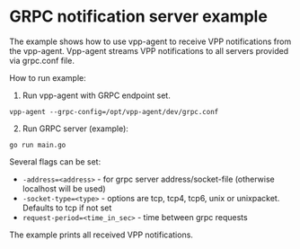 # GRPC notification server example

The example shows how to use vpp-agent to receive VPP notifications from the vpp-agent. 
Vpp-agent streams VPP notifications to all servers provided via grpc.conf file. 

How to run example:
1. Run vpp-agent with GRPC endpoint set.

```
vpp-agent --grpc-config=/opt/vpp-agent/dev/grpc.conf
```

2. Run GRPC server (example):
```
go run main.go
```

Several flags can be set:
* `-address=<address>` - for grpc server address/socket-file (otherwise localhost will be used)
* `-socket-type=<type>` - options are tcp, tcp4, tcp6, unix or unixpacket. Defaults to tcp if not set
* `request-period=<time_in_sec>` - time between grpc requests

The example prints all received VPP notifications.